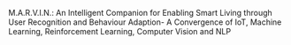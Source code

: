 M.A.R.V.I.N.: An Intelligent Companion for Enabling Smart Living
through User Recognition and Behaviour Adaption- A Convergence of
IoT, Machine Learning, Reinforcement Learning, Computer Vision and
NLP



